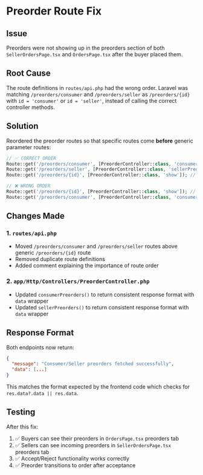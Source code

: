 # Preorder Route Fix

## Issue
Preorders were not showing up in the preorders section of both `SellerOrdersPage.tsx` and `OrdersPage.tsx` after the buyer placed them.

## Root Cause
The route definitions in `routes/api.php` had the wrong order. Laravel was matching `/preorders/consumer` and `/preorders/seller` as `/preorders/{id}` with `id = 'consumer'` or `id = 'seller'`, instead of calling the correct controller methods.

## Solution
Reordered the preorder routes so that specific routes come **before** generic parameter routes:

```php
// ✅ CORRECT ORDER
Route::get('/preorders/consumer', [PreorderController::class, 'consumerPreorders']);
Route::get('/preorders/seller', [PreorderController::class, 'sellerPreorders']);
Route::get('/preorders/{id}', [PreorderController::class, 'show']); // Generic route comes AFTER
```

```php
// ❌ WRONG ORDER
Route::get('/preorders/{id}', [PreorderController::class, 'show']); // This would match "consumer" as an ID
Route::get('/preorders/consumer', [PreorderController::class, 'consumerPreorders']); // Never reached
```

## Changes Made

### 1. `routes/api.php`
- Moved `/preorders/consumer` and `/preorders/seller` routes above generic `/preorders/{id}` route
- Removed duplicate route definitions
- Added comment explaining the importance of route order

### 2. `app/Http/Controllers/PreorderController.php`
- Updated `consumerPreorders()` to return consistent response format with `data` wrapper
- Updated `sellerPreorders()` to return consistent response format with `data` wrapper

## Response Format
Both endpoints now return:
```json
{
  "message": "Consumer/Seller preorders fetched successfully",
  "data": [...]
}
```

This matches the format expected by the frontend code which checks for `res.data?.data || res.data`.

## Testing
After this fix:
1. ✅ Buyers can see their preorders in `OrdersPage.tsx` preorders tab
2. ✅ Sellers can see incoming preorders in `SellerOrdersPage.tsx` preorders tab
3. ✅ Accept/Reject functionality works correctly
4. ✅ Preorder transitions to order after acceptance


